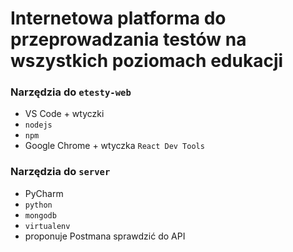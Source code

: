 # Internetowa platforma do przeprowadzania testów na wszystkich poziomach edukacji 

### Narzędzia do `etesty-web`
* VS Code + wtyczki
* `nodejs`
* `npm`
* Google Chrome + wtyczka `React Dev Tools`

### Narzędzia do `server`
* PyCharm
* `python`
* `mongodb`
* `virtualenv`
* proponuje Postmana sprawdzić do API